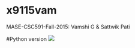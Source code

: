 # x9115vam
MASE-CSC591-Fall-2015: Vamshi G &amp; Sattwik Pati

#Python version
![](file:///Users/vamshiguduguntla/Desktop/Screen%20Shot%202015-08-24%20at%207.55.32%20PM.png)


